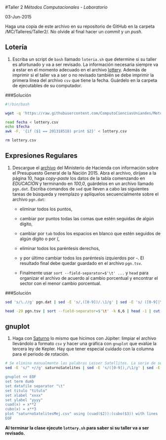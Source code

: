 #Taller 2
*Métodos Computacionales - Laboratorio*

03-Jun-2015

Haga una copia de este archivo en su repositorio de GitHub en la carpeta /MC/Talleres/Taller2/. No olvide al final hacer un *commit* y un *push*.

## Lotería

1. Escriba  un script de `bash` llamado `loteria.sh` que determine si su taller es afortunado y va a ser revisado. La información necesaria siempre va a estar en el momento adecuado en el archivo [lottery](https://raw.githubusercontent.com/ComputoCienciasUniandes/MetodosComputacionalesLaboratorio/master/2015-V/actividades/lottery/lottery.csv). Además de imprimir si el taller va a ser o no revisado también se debe imprimir la primera línea del archivo `csv` que tiene la fecha. Guárdelo en la carpeta de ejecutables de su computador.

###Solución

```bash
#!/bin/bash

wget -q 'https://raw.githubusercontent.com/ComputoCienciasUniandes/MetodosComputacionalesLaboratorio/master/2015-V/actividades/lottery/lottery.csv' #lottery.sh

read fecha < lottery.csv
echo $fecha
awk -F, '{if ($1 == 201318518) print $2}' < lottery.csv

rm lottery.csv
```

## Expresiones Regulares

1. Descargue el [archivo](http://www.minhacienda.gov.co/portal/page/portal/HomeMinhacienda/presupuestogeneraldelanacion/ProyectoPGN/2015/Presentacion%20Proyecto%202015.pdf) del Ministerio de Hacienda con información sobre el Presupuesto General de la Nación 2015. Abra el archivo, diríjase a la página 10, haga *copy-paste* los datos de la tabla comenzando en *EDUCACIÓN* y terminando en *100,0*, guárdelos en un archivo llamado `pgn.dat`. Escriba comandos de `sed` que lleven a cabo las siguientes tareas de búsqueda y reemplazo y aplíquelos secuencialmente sobre el archivo `pgn.dat`: 

	* eliminar todos los puntos,

	* cambiar por puntos todas las comas que estén seguidas de algún dígito,

	* cambiar por `tab` todos los espacios en blanco que estén seguidos de algún dígito o por (,

	* eliminar todos los paréntesis derechos,

	* y por último cambiar todos los paréntesis izquierdos por -. El resultado final debe quedar guardado en el archivo `pgn.tsv`.

	* Finalmente usar `sort --field-separator=$'\t' ...`  y `head` para organizar el archivo de acuerdo al cambio porcentual y encontrar el sector con el menor cambio porcentual.

###Solución
```bash
sed 's/\.//g' pgn.dat | sed -E 's/,([0-9])/.\1/g' | sed -E 's/ ([0-9]|\()/\t\1/g' | sed 's/)//g' | sed 's/(/-/g' > pgn.tsv

head -29 pgn.tsv | sort --field-separator=$'\t' -k 6,6 | head -1 | cut -f 1
```

## gnuplot

1. Haga con [Saturno](http://nssdc.gsfc.nasa.gov/planetary/factsheet/saturniansatfact.html) lo mismo que hicimos con Júpiter: limpiar el archivo llevándolo a formato `csv` y hacer una gráfica con `gnuplot` que evalúe la tercera ley de Kepler. Hay que tener especial cuidado con la columna para el periodo de rotación.

```bash
# Se elimina manualmente las palabras Lesser Satellites. La serie de seds elimina espacios al inicio de línea, comas de miles, R's de rotación retrógrada, 2 o más newlines, y separa en tabs. Guarda esto en un archivo para que gnuplot lo pueda leer.
sed -E 's/^ +//g' saturnoSatelites | sed -E 's/([0-9]),/\1/g' | sed -E 's/([0-9])R/\1/g' | sed ':a;N;$!ba;s/\n\n\n*/\n/g' | sed -E 's/  +/\t/g'> saturnoSatelitesMej.tsv'

gnuplot << EOF
set term dumb
set datafile separator "\t"
set titulo "titulo"
set xlabel "xxxx"
set ylabel "yyyy"
cuad(x) = x**2
cubo(x) = x**3
plot "saturnoSatelitesMej.csv" using (cuad($2)):(cubo($3)) with lines
EOF
```

**Al terminar la clase ejecute `lottery.sh` para saber si su taller va a ser revisado.**
